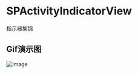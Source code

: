 # SPActivityIndicatorView
指示器集锦

## Gif演示图
![image](https://github.com/SPStore/SPActivityIndicatorView/blob/master/Gif/演示图.gif)
